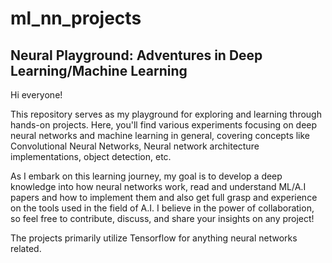 # ml_nn_projects
Neural Playground: Adventures in Deep Learning/Machine Learning
---
Hi everyone!

This repository serves as my playground for exploring and learning through hands-on projects. Here, you'll find various experiments focusing on deep neural networks and machine learning in general, covering concepts like Convolutional Neural Networks, Neural network architecture implementations, object detection, etc.

As I embark on this learning journey, my goal is to develop a deep knowledge into how neural networks work, read and understand ML/A.I papers and how to implement them and also get full grasp and experience on the tools used in the field of A.I. I believe in the power of collaboration, so feel free to contribute, discuss, and share your insights on any project!

The projects primarily utilize Tensorflow for anything neural networks related.

